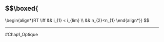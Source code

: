 
## $$\boxed{
\begin{align*}RT \iff && i_{1} < i_{lim} \\\\
&& n_{2}<n_{1}
\end{align*}}
$$
___
#Chap1_Optique 